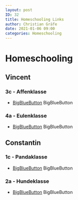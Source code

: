 ```yaml
---
layout: post
ID: 32
title: Homeschooling Links
author: Christian Gräfe
date: 2021-01-06 09:00
categories: Homeschooling
---
```


# Homeschooling

## Vincent

### 3c - Affenklasse

* [BigBlueButton][1] BigBlueButton

### 4a - Eulenklasse

* [BigBlueButton][2] BigBlueButton

## Constantin

### 1c - Pandaklasse

* [BigBlueButton][3] BigBlueButton

### 2a - Hundeklasse

* [BigBlueButton][4] BigBlueButton

 [1]: http://3c.halasemia.de
 [2]: http://4a.halasemia.de
 [3]: http://1c.halasemia.de
 [4]: http://2a.halasemia.de
